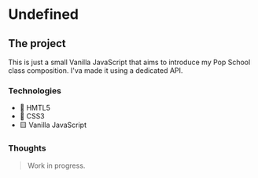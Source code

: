 # Undefined

## The project

This is just a small Vanilla JavaScript that aims to introduce my Pop School class composition.
I'va made it using a dedicated API.

### Technologies

* 📝 HMTL5
* 🌈 CSS3
* 🟨 Vanilla JavaScript

### Thoughts

> Work in progress.